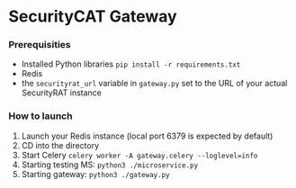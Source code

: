  
# SecurityCAT Gateway
 
 ### Prerequisities
 * Installed Python libraries `pip install -r requirements.txt`
 * Redis
 * the ```securityrat_url``` variable in ```gateway.py``` set to the URL of your actual SecurityRAT instance
 
 ### How to launch
1. Launch your Redis instance (local port 6379 is expected by default)
2. CD into the directory
3. Start Celery ```celery worker -A gateway.celery --loglevel=info```
4. Starting testing MS: ```python3 ./microservice.py``` 
5. Starting gateway:  ```python3 ./gateway.py``` 
